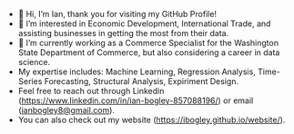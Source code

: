 - 👋 Hi, I’m Ian, thank you for visiting my GitHub Profile!
- 👀 I’m interested in Economic Development, International Trade, and assisting businesses in getting the most from their data.
- 🌱 I’m currently working as a Commerce Specialist for the Washington State Department of Commerce, but also considering a career in data science.
- My expertise includes: Machine Learning, Regression Analysis, Time-Series Forecasting, Structural Analysis, Expiriment Design.
- Feel free to reach out through Linkedin (https://www.linkedin.com/in/ian-bogley-857088196/) or email (ianbogley8@gmail.com).
- You can also check out my website (https://ibogley.github.io/website/).

<!---
ibogley/ibogley is a ✨ special ✨ repository because its `README.md` (this file) appears on your GitHub profile.
You can click the Preview link to take a look at your changes.
--->
